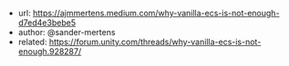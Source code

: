 
- url: https://ajmmertens.medium.com/why-vanilla-ecs-is-not-enough-d7ed4e3bebe5
- author: @sander-mertens
- related: https://forum.unity.com/threads/why-vanilla-ecs-is-not-enough.928287/
